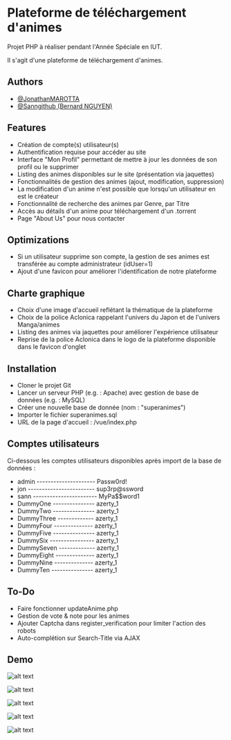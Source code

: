 
# Plateforme de téléchargement d'animes


Projet PHP à réaliser pendant l'Année Spéciale en IUT.

Il s'agit d'une plateforme de téléchargement d'animes.
## Authors

- [@JonathanMAROTTA](https://github.com/JonathanMAROTTA)
- [@Sanngithub (Bernard NGUYEN)](https://github.com/Sanngithub)
## Features

- Création de compte(s) utilisateur(s)
- Authentification requise pour accéder au site
- Interface "Mon Profil" permettant de mettre à jour les données de son profil ou le supprimer
- Listing des animes disponibles sur le site (présentation via jaquettes)
- Fonctionnalités de gestion des animes (ajout, modification, suppression)
- La modification d'un anime n'est possible que lorsqu'un utilisateur en est le créateur
- Fonctionnalité de recherche des animes par Genre, par Titre
- Accès au détails d'un anime pour téléchargement d'un .torrent
- Page "About Us" pour nous contacter
## Optimizations

- Si un utilisateur supprime son compte, la gestion de ses animes est transférée au compte administrateur (idUser=1)
- Ajout d'une favicon pour améliorer l'identification de notre plateforme

## Charte graphique

- Choix d'une image d'accueil reflétant la thématique de la plateforme
- Choix de la police Aclonica rappelant l'univers du Japon et de l'univers Manga/animes
- Listing des animes via jaquettes pour améliorer l'expérience utilisateur
- Reprise de la police Aclonica dans le logo de la plateforme disponible dans le favicon d'onglet
## Installation

- Cloner le projet Git
- Lancer un serveur PHP (e.g. : Apache) avec gestion de base de données (e.g. : MySQL)
- Créer une nouvelle base de donnée (nom : "superanimes")
- Importer le fichier superanimes.sql
- URL de la page d'accueil : /vue/index.php
## Comptes utilisateurs

Ci-dessous les comptes utilisateurs disponibles après import de la base de données :

- admin ---------------------   Passw0rd!
- jon   ------------------------   sup3rp@ssword
- sann  -----------------------   MyPa$$word1
- DummyOne  ---------------   azerty_1
- DummyTwo  ---------------   azerty_1
- DummyThree    -------------   azerty_1
- DummyFour --------------   azerty_1
- DummyFive ---------------   azerty_1
- DummySix  ----------------   azerty_1
- DummySeven    -------------   azerty_1
- DummyEight    --------------   azerty_1
- DummyNine --------------   azerty_1
- DummyTen  ---------------   azerty_1

## To-Do

- Faire fonctionner updateAnime.php
- Gestion de vote & note pour les animes
- Ajouter Captcha dans register_verification pour limiter l'action des robots
- Auto-complétion sur Search-Title via AJAX
## Demo

![alt text](https://github.com/Sanngithub/ProjetPHP/blob/main/pictures/demo0.png?raw=true)

![alt text](https://github.com/Sanngithub/ProjetPHP/blob/main/pictures/demo10.png?raw=true)

![alt text](https://github.com/Sanngithub/ProjetPHP/blob/main/pictures/demo20.png?raw=true)

![alt text](https://github.com/Sanngithub/ProjetPHP/blob/main/pictures/demo30.png?raw=true)

![alt text](https://github.com/Sanngithub/ProjetPHP/blob/main/pictures/demo40.png?raw=true)
